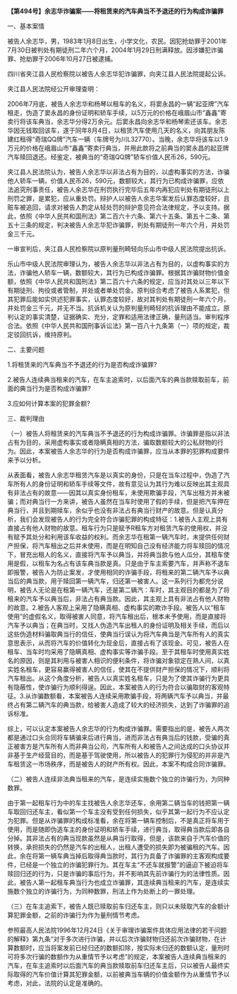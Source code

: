 **【第494号】余志华诈骗案——将租赁来的汽车典当不予退还的行为构成诈骗罪**

一、基本案情

被告人余志华，男，1983年1月8日出生，小学文化，农民。因犯抢劫罪于2001年7月30日被判处有期徒刑二年六个月，2004年1月29日刑满释放。因涉嫌犯诈骗罪、抢劫罪于2006年10月27日被逮捕。

四川省夹江县人民检察院以被告人余志华犯诈骗罪，向夹江县人民法院提起公诉。

夹江县人民法院经公开审理查明：

2006年7月底，被告人余志华和杨琴以租车的名义，将窦永昌的一辆“起亚牌”汽车租走，伪造了窦永昌的身份证明和轿车手续，以5万元的价格在峨眉山市“鑫鑫”寄卖行将该车典当，余志华分得2万余元。后窦永昌向余志华和杨琴索还该车。余志华因无钱取回该车，遂于同年8月4日，以租赁汽车使用几天的名义，向其朋友陈建红租得“奇瑞QQ牌”汽车一辆（车牌号为川L32770）。当晚，余志华将该车以1.9万元的价格在峨眉山市“鑫鑫”寄卖行典当，并用此款将之前典当的窦永昌的起亚牌汽车赎回退还。经鉴定，被典当的“奇瑞QQ牌”轿车价值人民币26，590元。

夹江县人民法院认为，被告人余志华以非法占有为目的，以虚构事实的方法，诈骗他人轿车一辆，价值人民币26，590元，数额较大，其行为已构成诈骗罪，应依法追究刑事责任，被告人余志华在刑罚执行完毕后五年内再犯应判处有期徒刑以上刑罚之罪，是累犯，应从重处罚。辩护人以被告人余志华案发后认罪态度较好，且赃车被追回，请求对被告人酌定从轻处罚的辩护意见符合法律规定，予以支持。据此，依照《中华人民共和国刑法》第二百六十六条、第六十五条、第五十二条、第五十三条的规定，判决被告人余志华犯诈骗罪，判处有期徒刑一年六个月，并处罚金三千元。

一审宣判后，夹江县人民检察院以原判量刑畸轻向乐山市中级人民法院提出抗诉。

乐山市中级人民法院审理认为，被告人余志华以非法占有为目的，以虚构事实的方法，诈骗他人轿车一辆，数额较大，其行为已构成诈骗罪。根据其诈骗财物价值金额，依照《中华人民共和国刑法》第二百六十六条的规定，应当对其处以三年以下有期徒刑、拘役或者管制，并处或者单处罚金。原判综合考虑了被告人系累犯，但其犯罪后能如实供述犯罪事实，认罪态度较好，故对其判处有期徒刑一年六个月，并处罚金三千元，并无不当。抗诉机关认为原判量刑畸轻的抗诉理由不能成立。原判认定的事实清楚，证据确实、充分，定罪和适用法律正确，量刑适当。审判程序合法。依照《中华人民共和国刑事诉讼法》第一百八十九条第（一）项的规定，裁定驳回抗诉，维持原判。

二、主要问题

1.将租赁来的汽车典当不予退还的行为是否构成诈骗罪?

2.被告人连续典当租来的汽车，在车主追索时，以后面汽车的典当款赎取前车，前面的典当行为是否构成诈骗罪?

3.应如何计算本案的犯罪金额?

三、裁判理由

（一）被告人将租赁来的汽车典当不予退还的行为构成诈骗罪。诈骗罪是指以非法占有为目的，采用虚构事实或者隐瞒真相的方法，骗取数额较大的公私财物的行为。因此，本案被告人余志华的行为是否构成诈骗罪，应当从本罪的犯罪构成要件来予以分析。

从表面看，被告人余志华租赁汽车是以真实的身份，只是在当车过程中，伪造了汽车所有人的身份证明和轿车手续等文件，故有意见认为其行为难以反映出其主观具有非法占有的故意——因其以真实身份租车，未使用欺骗手段，汽车出租方并未被骗；而对典当行一方来讲，被告人虽然在当车时使用了假的手续，但是把汽车押在典当行，并且到期赎车，余似乎也没有非法占有典当行财产的故意。但是认真分析，我们会发现被告人的行为完全符合诈骗犯罪的构成特征：1.被告人主观上具有直接占有他人财物的故意。租车行为只是赋予R租车方对租赁汽车的使用权，并没有赋予其处分和利用该车收益的权利。而余志华在租第一辆汽车时，未提供任何财产担保，将汽车租出之后并未使用，而是在明知自己没有经济能力将车赎回的情况下，冒充出租人的名义，直接将汽车予以典当，并将典当款与他人瓜分，其租车使用是假，以租车为名占有该车典当款是真。只是由于车主索要汽车，并声称不退车即报警，被告人为防止案发，才使用相同的诈骗手段，将租来的第二辆汽车予以典当后的典当款，用于赎回第一辆汽车，归还第一被害人。这一系列行为都充分说明，被告人无论是在租第一辆汽车，还是第二辆汽：车时，其主观目的都是为了将租来的汽车予以典当后，非法占有典当款。因此，其主观上具有非法占有他人财物的故意。2.被告人客观上采用了隐瞒真相、虚构事实的欺诈手段。被告人以“租车使用”的虚假名义，取得被害人同意，将汽车租出后，根本未予使用，而是直接将汽车予以典当；在典当时，又找人伪造汽车出租人的身份证明及相关手续，而后以这些伪造材料骗取典当行的信任，使典当行误认为将汽车典当是汽车所有人的真实意思表示，从而将汽车的价值转化为现金后，直接占有了该现金。可见，被告人在租车、当车时均采用了隐瞒真相、虚构事实等诈骗手段。至于其租车时使用真实姓名的原因，则是其利用与被害人相识的便利条件，将诈骗对象锁定在熟人间，以真实姓名租车，更容易赢得被害人的信任，使其在不提供财产担保的情况下，顺利将汽车租出。从这个角度分析，被告人以真实姓名租车，只是为了使其诈骗行为更具有隐蔽性，使诈骗行为顺利得逞。因此，本案被告人的行为符合以骗取财的客观特征。3.从诈骗数额看，本案被告人连续采用欺骗手段，将两辆汽车予以典当，并最终占有第二辆汽车的典当款，给被害人造成了较大的经济损失，达到了诈骗罪的追诉标准。

综上，可以认定本案被告人余志华的行为构成诈骗罪。需要指出的是，被告人两次都是通过口头合同将车辆骗来后进行典当，进而非法占有典当后的钱款，受骗的真正被害方是汽车所有人而非典当公司，汽车所有人和被告人之间达成的口头协议并非基于生产经营目的，而是基于驾驶使用，所以被告人的犯罪行为侵犯的并非是汽车租赁这一市场秩序，而是被告人的财产所有权。因此，本案不构成合同诈骗罪。

（二）被告人连续非法典当租来的汽车，是连续实施数个独立的诈骗行为，为同种数罪。

由于第一起租车行为中的车主找被告人余志华还车，余用第二辆当车的钱把第一辆车取回归还车主，看似第一个车主没有受到任何损失，似乎其第一起行为不应认定为犯罪。但是从诈骗罪的构成标准看，余在将第一辆车控制后，不是真正将车用于使用，而是随即伪造车主的身份证明和轿车手续，进行典当，取得典当款后即各自分掉。其非法占有的典当现款虽然是从典当行取得，但是，该款来自于汽车价值的转换，承担损失的仍然是汽车的出租人，出租人遭受的损失即为被骗租的汽车。因此，余在将第一辆车典当掉后取得典当款时，其行为具备了诈骗罪的主客观构成要件，已经是一个独立的诈骗犯罪行为。其在车主“不还车就报警”的逼迫下被迫将车赎回归还的行为，只是诈骗的事后行为，并不影响其先前诈骗行为的法律性质。因此，被告人第一起租车典当行为也成立诈骗罪，其连续典当租来的汽车，是连续实施数个独立的诈骗行为，为同种数罪，刑法上作为处断上的一罪处理。

（三）在车主追索下，被告人既已赎取前车归还车主，则只以未赎取汽车的金额计算犯罪金额，之前的诈骗行为作为量刑情节考虑。

参照最高人民法院1996年12月24日《关于审理诈骗案件具体应用法律的若干问题的解释》第九条“对于多次进行诈骗，并以后次诈骗财物归还前次诈骗财物，在计算数额时，应当将案发前已经归还的数额扣除，按实际未归还的数额认定，量刑时可将多次行骗的数额作为从重情节予以考虑”的规定，本案被告人连续典当租来的汽车，在车主追索时以后面汽车的典当款赎取前车归还车主后，只以被告人最终实际取得的汽车价值计算其犯罪金额，以前被典当车辆的价值金额作为从重情节予以考虑，对此，法院的认定是准确的。